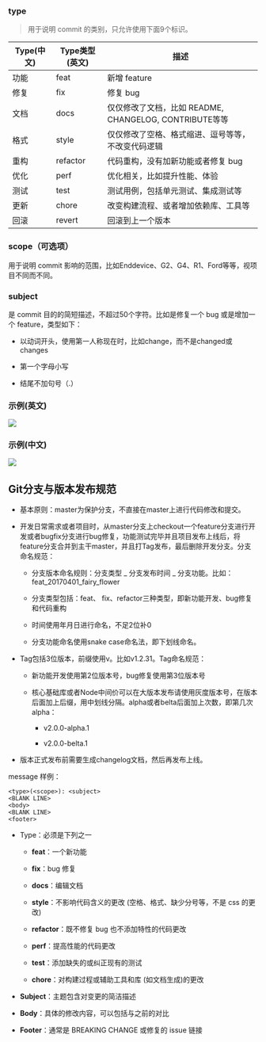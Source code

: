 ### type

> 用于说明 commit 的类别，只允许使用下面9个标识。


| Type(中文) | Type类型(英文) | 描述 | 
| -- | -- | -- |
| 功能 | feat | 新增 feature | 
| 修复 | fix | 修复 bug | 
| 文档 | docs | 仅仅修改了文档，比如 README, CHANGELOG, CONTRIBUTE等等 | 
| 格式 | style | 仅仅修改了空格、格式缩进、逗号等等，不改变代码逻辑 | 
| 重构 | refactor | 代码重构，没有加新功能或者修复 bug | 
| 优化 | perf | 优化相关，比如提升性能、体验 | 
| 测试 | test | 测试用例，包括单元测试、集成测试等 | 
| 更新 | chore | 改变构建流程、或者增加依赖库、工具等 | 
| 回滚 | revert | 回滚到上一个版本 | 


### scope（可选项）

用于说明 commit 影响的范围，比如Enddevice、G2、G4、R1、Ford等等，视项目不同而不同。

### subject

是 commit 目的的简短描述，不超过50个字符。比如是修复一个 bug 或是增加一个 feature，类型如下：

- 以动词开头，使用第一人称现在时，比如change，而不是changed或changes

- 第一个字母小写

- 结尾不加句号（.）

### 示例(英文)

![](https://gitee.com/hxc8/images5/raw/master/img/202407180000260.jpg)

### 示例(中文)

![](https://gitee.com/hxc8/images5/raw/master/img/202407180000244.jpg)

## Git分支与版本发布规范

- 基本原则：master为保护分支，不直接在master上进行代码修改和提交。

- 开发日常需求或者项目时，从master分支上checkout一个feature分支进行开发或者bugfix分支进行bug修复，功能测试完毕并且项目发布上线后，将feature分支合并到主干master，并且打Tag发布，最后删除开发分支。分支命名规范：

	- 分支版本命名规则：分支类型 _ 分支发布时间 _ 分支功能。比如：feat_20170401_fairy_flower

	- 分支类型包括：feat、 fix、refactor三种类型，即新功能开发、bug修复和代码重构

	- 时间使用年月日进行命名，不足2位补0

	- 分支功能命名使用snake case命名法，即下划线命名。

- Tag包括3位版本，前缀使用v。比如v1.2.31。Tag命名规范：

	- 新功能开发使用第2位版本号，bug修复使用第3位版本号

	- 核心基础库或者Node中间价可以在大版本发布请使用灰度版本号，在版本后面加上后缀，用中划线分隔。alpha或者belta后面加上次数，即第几次alpha：

		- v2.0.0-alpha.1

		- v2.0.0-belta.1

- 版本正式发布前需要生成changelog文档，然后再发布上线。

message 样例：

```text
<type>(<scope>): <subject>
<BLANK LINE>
<body>
<BLANK LINE>
<footer>
```

- Type：必须是下列之一

	- **feat**：一个新功能

	- **fix**：bug 修复

	- **docs**：编辑文档

	- **style**：不影响代码含义的更改 (空格、格式、缺少分号等，不是 css 的更改)

	- **refactor**：既不修复 bug 也不添加特性的代码更改

	- **perf**：提高性能的代码更改

	- **test**：添加缺失的或纠正现有的测试

	- **chore**：对构建过程或辅助工具和库 (如文档生成)的更改

- **Subject**：主题包含对变更的简洁描述

- **Body**：具体的修改内容，可以包括与之前的对比

- **Footer**：通常是 BREAKING CHANGE 或修复的 issue 链接